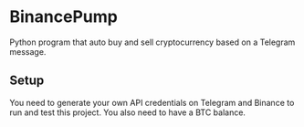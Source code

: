 # BinancePump
Python program that auto buy and sell cryptocurrency based on a Telegram message.

## Setup

You need to generate your own API credentials on Telegram and Binance to run and test this project. You also need to have a BTC balance.
